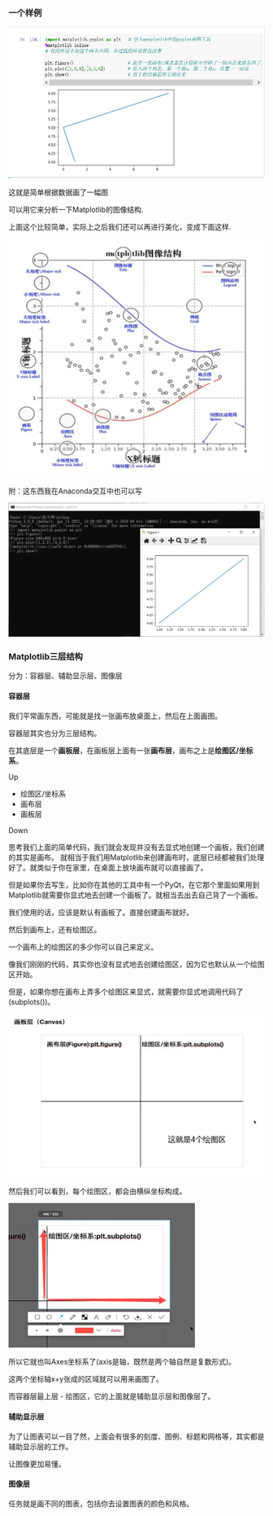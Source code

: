 ### 一个样例



![image-20210803181240827](https://raw.githubusercontent.com/Rainiwalk/Rain_image/main/2021/20210803181240.png)



这就是简单根据数据画了一幅图



可以用它来分析一下Matplotlib的图像结构.

上面这个比较简单，实际上之后我们还可以再进行美化，变成下面这样.

![image-20210803181428356](https://raw.githubusercontent.com/Rainiwalk/Rain_image/main/2021/20210803181428.png)





附：这东西我在Anaconda交互中也可以写

![image-20210803181944632](https://raw.githubusercontent.com/Rainiwalk/Rain_image/main/2021/20210803181944.png)







### Matplotlib三层结构

分为：容器层、辅助显示层、图像层



#### 容器层

我们平常画东西，可能就是找一张画布放桌面上，然后在上面画图。

容器层其实也分为三层结构。

在其底层是一个**画板层**，在画板层上面有一张**画布层**，画布之上是**绘图区/坐标系**。



Up

* 绘图区/坐标系
* 画布层
* 画板层

Down



思考我们上面的简单代码，我们就会发现并没有去显式地创建一个画板，我们创建的其实是画布。 就相当于我们用Matplotlib来创建画布时，底层已经都被我们处理好了。就类似于你在家里，在桌面上放块画布就可以直接画了。

但是如果你去写生，比如你在其他的工具中有一个PyQt，在它那个里面如果用到Matplotlib就需要你显式地去创建一个画板了。就相当去出去自己背了一个画板。

我们使用的话，应该是默认有画板了。直接创建画布就好。



然后到画布上，还有绘图区。

一个画布上的绘图区的多少你可以自己来定义。

像我们刚刚的代码，其实你也没有显式地去创建绘图区，因为它也默认从一个绘图区开始。

但是，如果你想在画布上弄多个绘图区来显式，就需要你显式地调用代码了(subplots())。



![image-20210803184727774](https://raw.githubusercontent.com/Rainiwalk/Rain_image/main/2021/20210803184727.png)



然后我们可以看到，每个绘图区，都会由横纵坐标构成。

![image-20210803184953088](https://raw.githubusercontent.com/Rainiwalk/Rain_image/main/2021/20210803184953.png)

所以它就也叫Axes坐标系了(axis是轴，既然是两个轴自然是复数形式)。

这两个坐标轴x+y张成的区域就可以用来画图了。





而容器层最上层 - 绘图区，它的上面就是辅助显示层和图像层了。



#### 辅助显示层

为了让图表可以一目了然，上面会有很多的刻度、图例、标题和网格等，其实都是辅助显示层的工作。

让图像更加易懂。



#### 图像层

任务就是画不同的图表，包括你去设置图表的颜色和风格。



